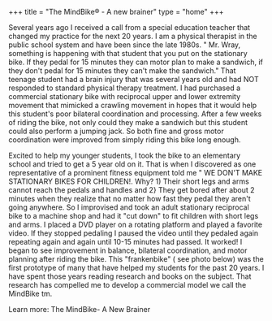 +++
title = "The MindBike® - A new brainer"
type = "home"
+++

Several years ago I received a call from a special education teacher that changed my practice for the next 20 years. I am a physical therapist in the public school system and have been since the late 1980s.
" Mr. Wray, something is happening with that student that you put on the stationary bike. If they pedal for 15 minutes they can motor plan to make a sandwich, if they don't pedal for 15 minutes they can't make the sandwich." That teenage student had a brain injury that was several years old and had NOT responded to standard physical therapy treatment. I had purchased a commercial stationary bike with reciprocal upper and lower extremity movement that mimicked a crawling movement in hopes that it would help this student's poor bilateral coordination and processing. After a few weeks of riding the bike, not only could they make a sandwich but this student could also perform a jumping jack. So both fine and gross motor coordination were improved from simply riding this bike long enough.

Excited to help my younger students, I took the bike to an elementary school and tried to get a 5 year old on it. That is when I discovered as one representative of a prominent fitness equipment told me " WE DON'T MAKE STATIONARY BIKES FOR CHILDREN!. Why? 1) Their short legs and arms cannot reach the pedals and handles and 2} They get bored after about 2 minutes when they realize that no matter how fast they pedal they aren't going anywhere. So I improvised and took an adult stationary reciprocal bike to a machine shop and had it "cut down" to fit children with short legs and arms. I placed a DVD player on a rotating platform and played a favorite video. If they stopped pedaling I paused the video until they pedaled again repeating again and again until 10-15 minutes had passed. It worked! I began to see improvement in balance, bilateral coordination, and motor planning after riding the bike. This "frankenbike" ( see photo below) was the first prototype of many that have helped my students for the past 20 years. I have spent those years reading research and books on the subject. That research has compelled me to develop a commercial model we call the MindBike tm.

Learn more: The MindBike- A New Brainer
